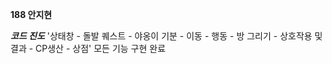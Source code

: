 **188 안지현**

***코드 진도***
'상태창 - 돌발 퀘스트 - 야옹이 기분 - 이동 - 행동 - 방 그리기 - 상호작용 및 결과 - CP생산 - 상점'
모든 기능 구현 완료
